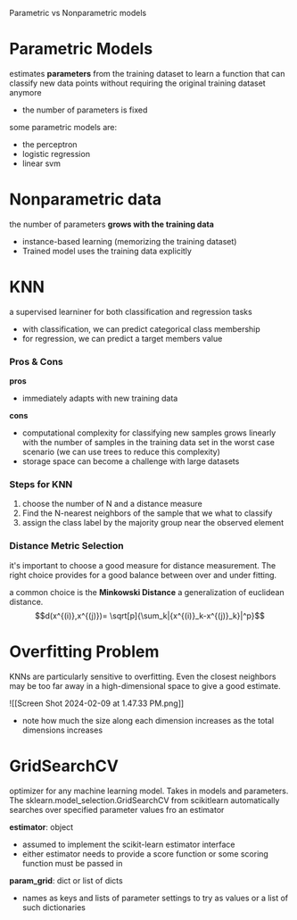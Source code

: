 Parametric vs Nonparametric models
# Parametric Models
estimates **parameters** from the training dataset to learn a function that can classify new data points without requiring the original training dataset anymore 
- the number of parameters is fixed 

some parametric models are: 
- the perceptron 
- logistic regression 
- linear svm 

# Nonparametric data
the number of parameters **grows with the training data**
- instance-based learning (memorizing the training dataset)
- Trained model uses the training data explicitly 
# KNN 
a supervised learniner for both classification and regression tasks
- with classification, we can predict categorical class membership
- for regression, we can predict a target members value 
### Pros & Cons
**pros**
- immediately adapts with new training data

**cons**
- computational complexity for classifying new samples grows linearly with the number of samples in the training data set in the worst case scenario (we can use trees to reduce this complexity)
- storage space can become a challenge with large datasets 
### Steps for KNN 
1. choose the number of N and a distance measure 
2. Find the N-nearest neighbors of the sample that we what to classify
3. assign the class label by the majority group near the observed element 

### Distance Metric Selection
it's important to choose a good measure for distance measurement. The right choice provides for a good balance between over and under fitting. 

a common choice is the **Minkowski Distance** a generalization of euclidean distance. 
$$d(x^{(i)},x^{(j)})= \sqrt[p]{\sum_k|{x^{(i)}_k-x^{(j)}_k}|^p}$$
# Overfitting Problem
KNNs are particularly sensitive to overfitting. Even the closest neighbors may be too far away in a high-dimensional space to give a good estimate. 

![[Screen Shot 2024-02-09 at 1.47.33 PM.png]]
- note how much the size along each dimension increases as the total dimensions increases 

# GridSearchCV  
optimizer for any machine learning model. Takes in models and parameters. The sklearn.model_selection.GridSearchCV from scikitlearn automatically searches over specified parameter values fro an estimator 

**estimator**: object
- assumed to implement the scikit-learn estimator interface
- either estimator needs to provide a score function or some scoring function must be passed in 

**param_grid**: dict or list of dicts
- names as keys and lists of parameter settings to try as values or a list of such dictionaries 

